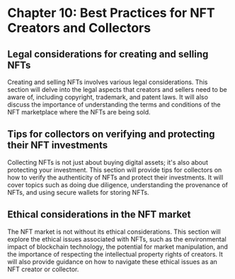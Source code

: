# Chapter 10: Best Practices for NFT Creators and Collectors

## Legal considerations for creating and selling NFTs

Creating and selling NFTs involves various legal considerations. This section will delve into the legal aspects that creators and sellers need to be aware of, including copyright, trademark, and patent laws. It will also discuss the importance of understanding the terms and conditions of the NFT marketplace where the NFTs are being sold.

## Tips for collectors on verifying and protecting their NFT investments

Collecting NFTs is not just about buying digital assets; it's also about protecting your investment. This section will provide tips for collectors on how to verify the authenticity of NFTs and protect their investments. It will cover topics such as doing due diligence, understanding the provenance of NFTs, and using secure wallets for storing NFTs.

## Ethical considerations in the NFT market

The NFT market is not without its ethical considerations. This section will explore the ethical issues associated with NFTs, such as the environmental impact of blockchain technology, the potential for market manipulation, and the importance of respecting the intellectual property rights of creators. It will also provide guidance on how to navigate these ethical issues as an NFT creator or collector.

